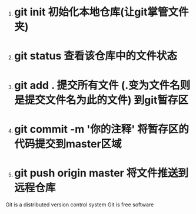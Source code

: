 1. # git init 初始化本地仓库(让git掌管文件夹)
2. # git status 查看该仓库中的文件状态
3. # git add . 提交所有文件 (.变为文件名则是提交文件名为此的文件)  到git暂存区
4. # git commit -m '你的注释'  将暂存区的代码提交到master区域
5. # git push origin master 将文件推送到远程仓库

Git is a distributed version control system
Git is free software
